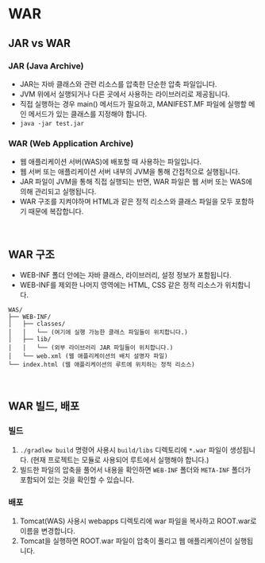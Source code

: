 # WAR

## JAR vs WAR

### JAR (Java Archive)

- JAR는 자바 클래스와 관련 리소스를 압축한 단순한 압축 파일입니다.
- JVM 위에서 실행되거나 다른 곳에서 사용하는 라이브러리로 제공됩니다.
- 직접 실행하는 경우 main() 메서드가 필요하고, MANIFEST.MF 파일에 실행할 메인 메서드가 있는 클래스를 지정해야 합니다.
- `java -jar test.jar`

### WAR (Web Application Archive)

- 웹 애플리케이션 서버(WAS)에 배포할 때 사용하는 파일입니다.
- 웹 서버 또는 애플리케이션 서버 내부의 JVM을 통해 간접적으로 실행됩니다.
- JAR 파일이 JVM을 통해 직접 실행되는 반면, WAR 파일은 웹 서버 또는 WAS에 의해 관리되고 실행됩니다.
- WAR 구조를 지켜야하며 HTML과 같은 정적 리소스와 클래스 파일을 모두 포함하기 때문에 복잡합니다.

<br>

## WAR 구조

- WEB-INF 폴더 안에는 자바 클래스, 라이브러리, 설정 정보가 포함됩니다.
- WEB-INF를 제외한 나머지 영역에는 HTML, CSS 같은 정적 리소스가 위치합니다.

```
WAS/
├── WEB-INF/
│   ├── classes/
│   │   └── (여기에 실행 가능한 클래스 파일들이 위치합니다.)
│   ├── lib/
│   │   └── (외부 라이브러리 JAR 파일들이 위치합니다.)
│   └── web.xml (웹 애플리케이션의 배치 설명자 파일)
└── index.html (웹 애플리케이션의 루트에 위치하는 정적 리소스)
```

<br>

## WAR 빌드, 배포

### 빌드

1. `./gradlew build` 명령어 사용시 `build/libs` 디렉토리에 `*.war` 파일이 생성됩니다. (현재 프로젝트는 모듈로 사용되어 루트에서 실행해야 합니다.)
2. 빌드한 파일의 압축을 풀어서 내용을 확인하면 `WEB-INF` 폴더와 `META-INF` 폴더가 포함되어 있는 것을 확인할 수 있습니다.

### 배포

1. Tomcat(WAS) 사용시 webapps 디렉토리에 war 파일을 복사하고 ROOT.war로 이름을 변경합니다.
2. Tomcat을 실행하면 ROOT.war 파일이 압축이 풀리고 웹 애플리케이션이 실행됩니다.
